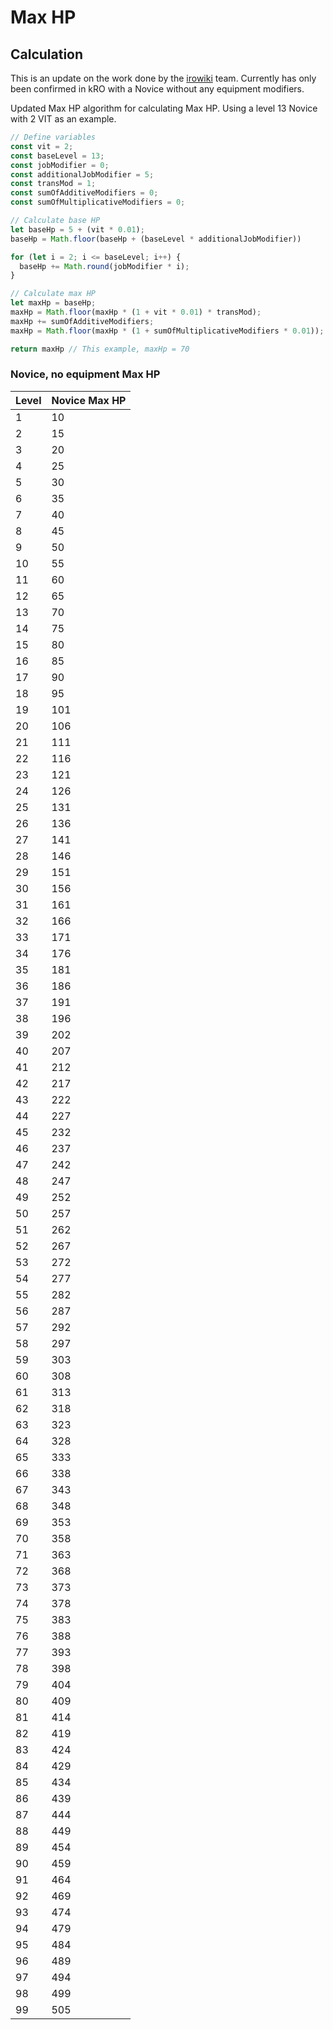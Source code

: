 # Max HP

## Calculation

This is an update on the work done by the [irowiki](https://irowiki.org/wiki/Max_HP) team. Currently has only been confirmed in kRO with a Novice without any equipment modifiers.

Updated Max HP algorithm for calculating Max HP. Using a level 13 Novice with 2 VIT as an example.

```javascript
// Define variables
const vit = 2;
const baseLevel = 13;
const jobModifier = 0;
const additionalJobModifier = 5;
const transMod = 1;
const sumOfAdditiveModifiers = 0;
const sumOfMultiplicativeModifiers = 0;

// Calculate base HP
let baseHp = 5 + (vit * 0.01);
baseHp = Math.floor(baseHp + (baseLevel * additionalJobModifier))

for (let i = 2; i <= baseLevel; i++) {
  baseHp += Math.round(jobModifier * i);
}

// Calculate max HP
let maxHp = baseHp;
maxHp = Math.floor(maxHp * (1 + vit * 0.01) * transMod);
maxHp += sumOfAdditiveModifiers;
maxHp = Math.floor(maxHp * (1 + sumOfMultiplicativeModifiers * 0.01));

return maxHp // This example, maxHp = 70
```

### Novice, no equipment Max HP

| Level | Novice Max HP |
|---|---|
| 1 | 10 |
| 2 | 15 |
| 3 | 20 |
| 4 | 25 |
| 5 | 30 |
| 6 | 35 |
| 7 | 40 |
| 8 | 45 |
| 9 | 50 |
| 10 | 55 |
| 11 | 60 |
| 12 | 65 |
| 13 | 70 |
| 14 | 75 |
| 15 | 80 |
| 16 | 85 |
| 17 | 90 |
| 18 | 95 |
| 19 | 101 |
| 20 | 106 |
| 21 | 111 |
| 22 | 116 |
| 23 | 121 |
| 24 | 126 |
| 25 | 131 |
| 26 | 136 |
| 27 | 141 |
| 28 | 146 |
| 29 | 151 |
| 30 | 156 |
| 31 | 161 |
| 32 | 166 |
| 33 | 171 |
| 34 | 176 |
| 35 | 181 |
| 36 | 186 |
| 37 | 191 |
| 38 | 196 |
| 39 | 202 |
| 40 | 207 |
| 41 | 212 |
| 42 | 217 |
| 43 | 222 |
| 44 | 227 |
| 45 | 232 |
| 46 | 237 |
| 47 | 242 |
| 48 | 247 |
| 49 | 252 |
| 50 | 257 |
| 51 | 262 |
| 52 | 267 |
| 53 | 272 |
| 54 | 277 |
| 55 | 282 |
| 56 | 287 |
| 57 | 292 |
| 58 | 297 |
| 59 | 303 |
| 60 | 308 |
| 61 | 313 |
| 62 | 318 |
| 63 | 323 |
| 64 | 328 |
| 65 | 333 |
| 66 | 338 |
| 67 | 343 |
| 68 | 348 |
| 69 | 353 |
| 70 | 358 |
| 71 | 363 |
| 72 | 368 |
| 73 | 373 |
| 74 | 378 |
| 75 | 383 |
| 76 | 388 |
| 77 | 393 |
| 78 | 398 |
| 79 | 404 |
| 80 | 409 |
| 81 | 414 |
| 82 | 419 |
| 83 | 424 |
| 84 | 429 |
| 85 | 434 |
| 86 | 439 |
| 87 | 444 |
| 88 | 449 |
| 89 | 454 |
| 90 | 459 |
| 91 | 464 |
| 92 | 469 |
| 93 | 474 |
| 94 | 479 |
| 95 | 484 |
| 96 | 489 |
| 97 | 494 |
| 98 | 499 |
| 99 | 505 |
